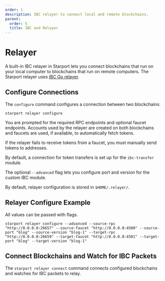 ```yaml
---
order: 1
description: IBC relayer to connect local and remote blockchains.
parent:
  order: 5
  title: IBC and Relayer
---
```


# Relayer

A built-in IBC relayer in Starport lets you connect blockchains that run on your local computer to blockchains that run on remote computers. The Starport relayer uses [IBC Go relayer](https://github.com/cosmos/relayer).

## Configure Connections

The `configure` command configures a connection between two blockchains:

`starport relayer configure`

You are prompted for the required RPC endpoints and optional faucet endpoints. Accounts used by the relayer are created on both blockchains and faucets are used, if available, to automatically fetch tokens.

If the relayer fails to receive tokens from a faucet, you must manually send tokens to addresses.

By default, a connection for token transfers is set up for the `ibc-transfer` module.

The optional `--advanced` flag lets you configure port and version for the custom IBC module.

By default, relayer configuration is stored in `$HOME/.relayer/`.

## Relayer Configure Example

All values can be passed with flags.

```
starport relayer configure --advanced --source-rpc "http://0.0.0.0:26657" --source-faucet "http://0.0.0.0:4500" --source-port "blog" --source-version "blog-1" --target-rpc "http://0.0.0.0:26659" --target-faucet "http://0.0.0.0:4501" --target-port "blog" --target-version "blog-1"
```

## Connect Blockchains and Watch for IBC Packets

The `starport relayer connect` command connects configured blockchains and watches for IBC packets to relay.
